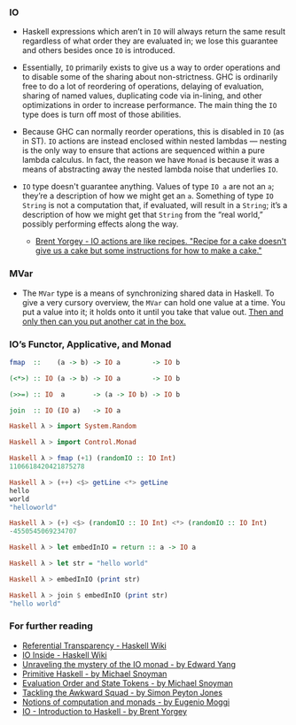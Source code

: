 ### IO
 - Haskell expressions which aren’t in `IO` will always return the same result regardless of what order they are evaluated in; we lose
   this guarantee and others besides once `IO` is introduced.

 - Essentially, `IO` primarily exists to give us a way to order operations and to disable some of the sharing about non-strictness.
   GHC is ordinarily free to do a lot of reordering of operations, delaying of evaluation, sharing of named values, duplicating code
   via in-lining, and other optimizations in order to increase performance. The main thing the `IO` type does is turn off most of those
   abilities.

 - Because GHC can normally reorder operations, this is disabled in `IO` (as in ST). `IO` actions are instead enclosed within nested
   lambdas — nesting is the only way to ensure that actions are sequenced within a pure lambda calculus. In fact, the reason we have
   `Monad` is because it was a means of abstracting away the nested lambda noise that underlies `IO`.

 - `IO` type doesn't guarantee anything. Values of type `IO a` are not an `a`; they’re a description of how we might get an `a`.
   Something of type `IO String` is not a computation that, if evaluated, will result in a `String`; it’s a description of how we might
   get that `String` from the “real world,” possibly performing effects along the way.

   - [Brent Yorgey - IO actions are like recipes. "Recipe for a cake doesn't give us a cake but some instructions for how to make a
  cake."](https://www.cis.upenn.edu/~cis194/spring13/lectures/08-IO.html)
 
### MVar

 - The `MVar` type is a means of synchronizing shared data in Haskell. To give a very cursory overview, the `MVar` can hold one value
   at a time. You put a value into it; it holds onto it until you take that value out.
   [Then and only then can you put another cat in the box.](https://twitter.com/argumatronic/status/631158432859488258)

### IO’s Functor, Applicative, and Monad

```haskell
fmap  ::    (a -> b) -> IO a        -> IO b

(<*>) :: IO (a -> b) -> IO a        -> IO b

(>>=) :: IO  a       -> (a -> IO b) -> IO b

join  :: IO (IO a)   -> IO a
```

```haskell
Haskell λ > import System.Random

Haskell λ > import Control.Monad

Haskell λ > fmap (+1) (randomIO :: IO Int)
1106618420421875278

Haskell λ > (++) <$> getLine <*> getLine
hello
world
"helloworld"

Haskell λ > (+) <$> (randomIO :: IO Int) <*> (randomIO :: IO Int)
-4550545069234707

Haskell λ > let embedInIO = return :: a -> IO a

Haskell λ > let str = "hello world"

Haskell λ > embedInIO (print str)

Haskell λ > join $ embedInIO (print str)
"hello world"
```

### For further reading
 - [Referential Transparency - Haskell Wiki](https://wiki.haskell.org/Referential_transparency)   
 - [IO Inside - Haskell Wiki](https://wiki.haskell.org/IO_inside)
 - [Unraveling the mystery of the IO monad - by Edward Yang](http://blog.ezyang.com/2011/05/unraveling-the-mystery-of-the-io-monad/)
 - [Primitive Haskell - by Michael Snoyman](https://haskell-lang.org/tutorial/primitive-haskell)   
 - [Evaluation Order and State Tokens - by Michael Snoyman](https://wiki.haskell.org/Evaluation_order_and_state_tokens)   
 - [Tackling the Awkward Squad - by Simon Peyton Jones](http://research.microsoft.com/en-us/um/people/simonpj/papers/marktoberdorf/mark.pdf)   
 - [Notions of computation and monads - by Eugenio Moggi](http://www.disi.unige.it/person/MoggiE/ftp/ic91.pdf)   
 - [IO - Introduction to Haskell - by Brent Yorgey](http://www.cis.upenn.edu/~cis194/spring13/lectures/08-IO.html)   
